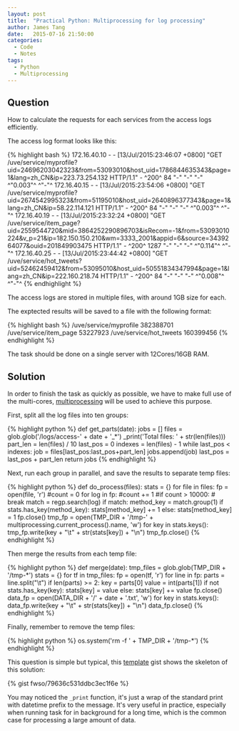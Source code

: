 ```yaml
---
layout: post
title:  "Practical Python: Multiprocessing for log processing"
author: James Tang
date:   2015-07-16 21:50:00
categories:
  - Code
  - Notes
tags:
  - Python
  - Multiprocessing
---
```


## Question

How to calculate the requests for each services from the access logs efficiently. 

The access log format looks like this:

{% highlight bash %}
172.16.40.10 - - [13/Jul/2015:23:46:07 +0800] "GET /uve/service/myprofile?uid=24696203042323&from=53093010&host_uid=1786844635343&page=1&lang=zh_CN&ip=223.73.254.132 HTTP/1.1" - ^200^ 84 "-" "-" "-" ^"0.003"^ ^"-"^
172.16.40.15 - - [13/Jul/2015:23:54:06 +0800] "GET /uve/service/myprofile?uid=2674542995323&from=51195010&host_uid=2640896377343&page=1&lang=zh_CN&ip=58.22.114.121 HTTP/1.1" - ^200^ 84 "-" "-" "-" ^"0.003"^ ^"-"^
172.16.40.19 - - [13/Jul/2015:23:32:24 +0800] "GET /uve/service/item_page?uid=2559544720&mid=3864252290896703&isRecom=-1&from=53093010224&v_p=21&ip=182.150.150.210&wm=3333_2001&appid=6&source=3439264077&ouid=201849903475 HTTP/1.1" - ^200^ 1287 "-" "-" "-" ^"0.114"^ ^"-"^
172.16.40.25 - - [13/Jul/2015:23:44:42 +0800] "GET /uve/service/hot_tweets?uid=52462459412&from=53095010&host_uid=50551834347994&page=1&lang=zh_CN&ip=222.160.218.74 HTTP/1.1" - ^200^ 84 "-" "-" "-" ^"0.008"^ ^"-"^
{% endhighlight %}

The access logs are stored in multiple files, with around 1GB size for each.

The exptected results will be saved to a file with the following format:

{% highlight bash %}
/uve/service/myprofile 382388701
/uve/service/item_page 53227923
/uve/service/hot_tweets 160399456
{% endhighlight %}

The task should be done on a single server with 12Cores/16GB RAM.

## Solution

In order to finish the task as quickly as possible, we have to make full use of the multi-cores, [multiprocessing] will be used to achieve this purpose.

First, split all the log files into ten groups:

{% highlight python %}
def get_parts(date):
    jobs = []
    files = glob.glob('/logs/access-' + date + '_*')
    _print('Total files: ' + str(len(files)))
    part_len = len(files) / 10
    last_pos = 0
    indexes = len(files) - 1
    while last_pos < indexes:
        job = files[last_pos:last_pos+part_len]
        jobs.append(job)
        last_pos = last_pos + part_len
    return jobs
{% endhighlight %}

Next, run each group in parallel, and save the results to separate temp files:

{% highlight python %}
def do_process(files):
    stats = {}
    for file in files:
        fp = open(file, 'r')
        #count = 0
        for log in fp:
            #count += 1
            #if count > 10000:
            #    break
            match = regp.search(log)
            if match:
                method_key = match.group(1)
                if stats.has_key(method_key):
                    stats[method_key] += 1
                else:
                    stats[method_key] = 1
        fp.close()
    tmp_fp = open(TMP_DIR + '/tmp-' + multiprocessing.current_process().name, 'w')
    for key in stats.keys():
        tmp_fp.write(key + "\t" + str(stats[key]) + "\n")
    tmp_fp.close()
{% endhighlight %}

Then merge the results from each temp file:

{% highlight python %}
def merge(date):
    tmp_files = glob.glob(TMP_DIR + '/tmp-*')
    stats = {}
    for tf in tmp_files:
        fp = open(tf, 'r')
        for line in fp:
            parts = line.split("\t")
            if len(parts) >= 2:
                key = parts[0]
                value = int(parts[1])
                if not stats.has_key(key):
                    stats[key] = value
                else:
                    stats[key] += value
        fp.close()
    data_fp = open(DATA_DIR + '/' + date + '.txt', 'w')
    for key in stats.keys():
        data_fp.write(key + "\t" + str(stats[key]) + "\n")
    data_fp.close()
{% endhighlight %}

Finally, remember to remove the temp files:

{% highlight python %}
os.system('rm -f ' + TMP_DIR + '/tmp-*')
{% endhighlight %}

This question is simple but typical, this [template] gist shows the skeleton of this solution:

{% gist fwso/79636c531ddbc3ec1f6e %}

You may noticed the `_print` function, it's just a wrap of the standard print with datetime prefix to the message. It's very useful in practice, especially when running task for in background for a long time, which is the common case for processing a large amount of data.

[multiprocessing]: https://docs.python.org/2/library/multiprocessing.html
[template]: https://gist.github.com/fwso/79636c531ddbc3ec1f6e

